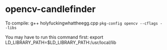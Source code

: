 # opencv-candlefinder

To compile: g++ holyfuckingwhattheegg.cpp `pkg-config opencv --cflags --libs` 

You may have to run this command first: export LD_LIBRARY_PATH=$LD_LIBRARY_PATH:/usr/local/lib
